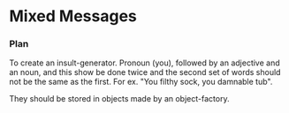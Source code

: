 # Mixed Messages

### Plan

To create an insult-generator. Pronoun (you), followed by an adjective and an noun, and this show be done twice and the second set of words should not be the same as the first. For ex. "You filthy sock, you damnable tub".

They should be stored in objects made by an object-factory.

